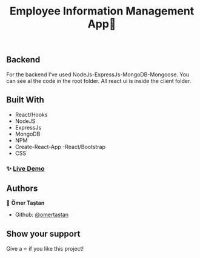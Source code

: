 <h1 align="center">Employee Information Management App👋</h1>

<br>

## Backend

For the backend I've used NodeJs-ExpressJs-MongoDB-Mongoose. You can see al the code in the root folder. All react ui is inside the client folder.

## Built With

- React/Hooks
- NodeJS
- ExpressJs
- MongoDB
- NPM
- Create-React-App
  -React/Bootstrap
- CSS

### ✨ [Live Demo](https://enigmatic-springs-70849.herokuapp.com)

## Authors

👤 **Ömer Taştan**

- Github: [@omertastan](https://github.com/omertastan)

## Show your support

Give a ⭐️ if you like this project!
